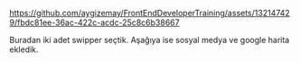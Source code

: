  


https://github.com/aygizemay/FrontEndDeveloperTraining/assets/132147429/fbdc81ee-36ac-422c-acdc-25c8c6b38667




Buradan iki adet swipper seçtik. Aşağıya  ise sosyal medya ve google  harita ekledik.



